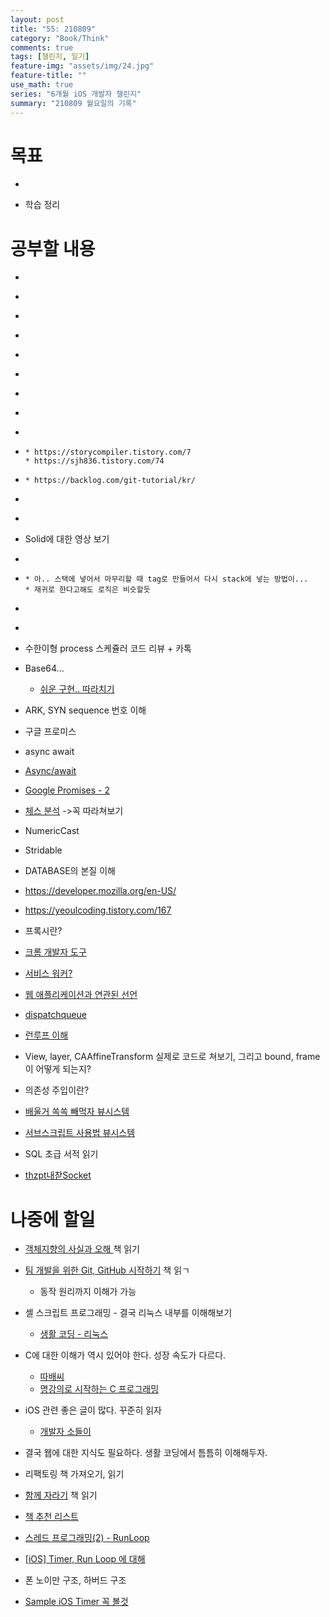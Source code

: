 ```yaml
---
layout: post
title: "55: 210809"
category: "Book/Think"
comments: true
tags: [챌린지, 일기]
feature-img: "assets/img/24.jpg"
feature-title: ""
use_math: true
series: "6개월 iOS 개발자 챌린지"
summary: "210809 월요일의 기록"
---
```





# 목표

* ~~~약먹기~~~
* 학습 정리




# 공부할 내용

* ~~~OSI 7layer 우아한 테크톡~~~
* ~~~커밋 규칙~~~
* ~~~리눅스 파이프~~~
* ~~~리눅스 grep 명령어~~~
* ~~~가상 메모리, 페이징~~~
* ~~~힙 메모리 관리 GC, RC~~~
* ~~~캐시 지역성~~~
* ~~~Flutter 공부~~~
* ~~~lazy를 왜 안쓸까? -> 카톡~~~
* ~~~git 구조 공부~~~
  * https://storycompiler.tistory.com/7
  * https://sjh836.tistory.com/74
* ~~~Git 간단하게 그림으로 이해하기~~~
  * https://backlog.com/git-tutorial/kr/
* ~~~컴파일러의 동작 원리~~~
* ~~~Nonad 남은 것 보기~~~
* Solid에 대한 영상 보기
* ~~~[커피전문점 객체지향](https://techblog.woowahan.com/2502/) 보기 -> 차라리 객체지향 사실과 오해를 읽기~~~
* ~~~[S026 코드 분석](https://gist.github.com/jeonyeohun/6cb46ff4fdd36956ba8a1d74d6329948)~~~
  * 아.. 스택에 넣어서 마무리할 때 tag로 만들어서 다시 stack에 넣는 방법이...
  * 재귀로 한다고해도 로직은 비슷할듯
* ~~~컴파일러 동작원리에 대한 영상을 먼저 보기~~~
* ~~~해설영상 밀린거 세개..~~~
* 수한이형 process 스케쥴러 코드 리뷰 + 카톡
* Base64...
  * [쉬운 구현.. 따라치기](https://gist.github.com/poisonF2/f99f3b020558ac73193c7ee4e06777eb)

* ARK, SYN sequence 번호 이해
* 구글 프로미스
* async await
* [Async/await](https://zeddios.tistory.com/1230)
* [Google Promises - 2](https://ksky000.github.io/swift/promises2/)
* [체스 분석](https://gist.github.com/godrm/90f7e87027c6f8cf531633b8ec38be48) ->꼭 따라쳐보기
* NumericCast
* Stridable
* DATABASE의 본질 이해
* https://developer.mozilla.org/en-US/
* https://yeoulcoding.tistory.com/167
* 프록시란?
* [크롬 개발자 도구](https://lqez.github.io/blog/chrome-dev-tool-101.html)
* [서비스 워커?](https://developers.google.com/web/fundamentals/primers/service-workers/)
* [웹 애플리케이션과 연관된 선언](https://developer.mozilla.org/en-US/docs/Web/Manifest)
* [dispatchqueue](https://gist.github.com/jeonyeohun/88f4bf3529bfb04dda5439dd15a964a6)
* [런루프 이해](https://levelup.gitconnected.com/event-loop-run-loop-programs-with-and-without-it-5503e28e6a62)
* View, layer, CAAffineTransform 실제로 코드로 쳐보기, 그리고 bound, frame이 어떻게 되는지?
* 의존성 주입이란?
* [배울거 쏙쏙 빼먹자 뷰시스템](https://gist.github.com/Yabby1997/00619ec9715dcd4c10510e40ef789755)
* [서브스크립트 사용법 뷰시스템](https://gist.github.com/alibreo3754/49fd1e0c7ada89a23f3a7347b35f301e)
* SQL 초급 서적 읽기
* [thzpt내찯Socket](https://gist.github.com/jeonyeohun/a24f454dc9d928a0faf27ed7491)

# 나중에 할일

* [객체지향의 사실과 오해 ](http://www.yes24.com/Product/Goods/18249021) 책 읽기
* [팀 개발을 위한 Git, GitHub 시작하기](https://www.hanbit.co.kr/store/books/look.php?p_code=B5159933380) 책 읽ㄱ
  * 동작 원리까지 이해가 가능
* 셸 스크립트 프로그래밍 - 결국 리눅스 내부를 이해해보기
  * [생활 코딩 - 리눅스](https://opentutorials.org/course/2598)
* C에 대한 이해가 역시 있어야 한다. 성장 속도가 다르다.
  * [따배씨](https://www.youtube.com/watch?v=PDM_w2b4UA0&list=PLNfg4W25Tapyl6ahul_8VS_8Tx3_egcTI)
  * [명강의로 시작하는 C 프로그래밍](https://www.youtube.com/watch?v=I5jmg6uUTbQ&list=PLXvgR_grOs1AQuQ-5mWbx0zdG0betdeoL&index=1)
* iOS 관련 좋은 글이 많다. 꾸준히 읽자
  * [개발자 소들이](https://babbab2.tistory.com/category/iOS/Swift?page=3)
* 결국 웹에 대한 지식도 필요하다. 생활 코딩에서 틈틈히 이해해두자.
* 리팩토링 책 가져오기, 읽기
* [함께 자라기](http://www.yes24.com/Product/Goods/67350256) 책 읽기

* [책 추천 리스트](https://kumo.notion.site/44da2a336b864d35bd642bc62a300708)
* [스레드 프로그래밍(2) - RunLoop](https://jcsoohwancho.github.io/2019-09-01-%EC%8A%A4%EB%A0%88%EB%93%9C-%ED%94%84%EB%A1%9C%EA%B7%B8%EB%9E%98%EB%B0%8D(2)-RunLoop/)
* [[iOS] Timer, Run Loop 에 대해](https://blog.naver.com/PostView.nhn?isHttpsRedirect=true&blogId=tksrl0379&logNo=222061720138&parentCategoryNo=&categoryNo=27&viewDate=&isShowPopularPosts=false&from=postView)
* 폰 노이만 구조, 하버드 구조
* [Sample iOS Timer 꼭 볼것](https://github.com/ClintJang/sample-ios-timer)